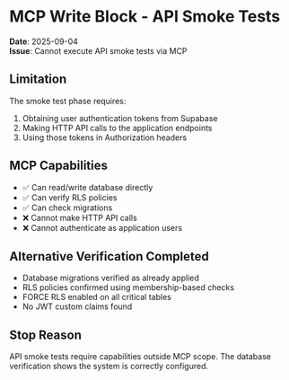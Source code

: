 # MCP Write Block - API Smoke Tests

**Date**: 2025-09-04  
**Issue**: Cannot execute API smoke tests via MCP

## Limitation
The smoke test phase requires:
1. Obtaining user authentication tokens from Supabase
2. Making HTTP API calls to the application endpoints
3. Using those tokens in Authorization headers

## MCP Capabilities
- ✅ Can read/write database directly
- ✅ Can verify RLS policies  
- ✅ Can check migrations
- ❌ Cannot make HTTP API calls
- ❌ Cannot authenticate as application users

## Alternative Verification Completed
- Database migrations verified as already applied
- RLS policies confirmed using membership-based checks
- FORCE RLS enabled on all critical tables
- No JWT custom claims found

## Stop Reason
API smoke tests require capabilities outside MCP scope. The database verification shows the system is correctly configured.